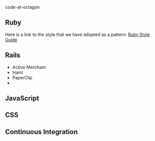 code-at-octagon

Ruby
------

Here is a link to the style that we have adopted as a pattern:
[Ruby Style Guide](https://github.com/styleguide/ruby)

Rails
--

* Active Merchant
* Haml
* PaperClip
* 

JavaScript
--


CSS
--

Continuous Integration
--

